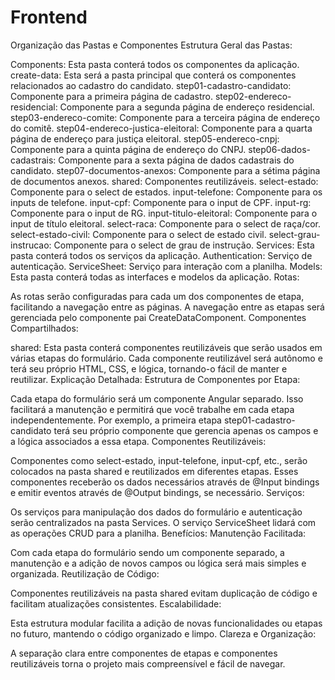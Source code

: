 # Frontend

<!-- adm@sitesdigitais.com -->
Organização das Pastas e Componentes
Estrutura Geral das Pastas:

Components: Esta pasta conterá todos os componentes da aplicação.
create-data: Esta será a pasta principal que conterá os componentes relacionados ao cadastro do candidato.
step01-cadastro-candidato: Componente para a primeira página de cadastro.
step02-endereco-residencial: Componente para a segunda página de endereço residencial.
step03-endereco-comite: Componente para a terceira página de endereço do comitê.
step04-endereco-justica-eleitoral: Componente para a quarta página de endereço para justiça eleitoral.
step05-endereco-cnpj: Componente para a quinta página de endereço do CNPJ.
step06-dados-cadastrais: Componente para a sexta página de dados cadastrais do candidato.
step07-documentos-anexos: Componente para a sétima página de documentos anexos.
shared: Componentes reutilizáveis.
select-estado: Componente para o select de estados.
input-telefone: Componente para os inputs de telefone.
input-cpf: Componente para o input de CPF.
input-rg: Componente para o input de RG.
input-titulo-eleitoral: Componente para o input de título eleitoral.
select-raca: Componente para o select de raça/cor.
select-estado-civil: Componente para o select de estado civil.
select-grau-instrucao: Componente para o select de grau de instrução.
Services: Esta pasta conterá todos os serviços da aplicação.
Authentication: Serviço de autenticação.
ServiceSheet: Serviço para interação com a planilha.
Models: Esta pasta conterá todas as interfaces e modelos da aplicação.
Rotas:

As rotas serão configuradas para cada um dos componentes de etapa, facilitando a navegação entre as páginas.
A navegação entre as etapas será gerenciada pelo componente pai CreateDataComponent.
Componentes Compartilhados:

shared: Esta pasta conterá componentes reutilizáveis que serão usados em várias etapas do formulário.
Cada componente reutilizável será autônomo e terá seu próprio HTML, CSS, e lógica, tornando-o fácil de manter e reutilizar.
Explicação Detalhada:
Estrutura de Componentes por Etapa:

Cada etapa do formulário será um componente Angular separado. Isso facilitará a manutenção e permitirá que você trabalhe em cada etapa independentemente.
Por exemplo, a primeira etapa step01-cadastro-candidato terá seu próprio componente que gerencia apenas os campos e a lógica associados a essa etapa.
Componentes Reutilizáveis:

Componentes como select-estado, input-telefone, input-cpf, etc., serão colocados na pasta shared e reutilizados em diferentes etapas.
Esses componentes receberão os dados necessários através de @Input bindings e emitir eventos através de @Output bindings, se necessário.
Serviços:

Os serviços para manipulação dos dados do formulário e autenticação serão centralizados na pasta Services.
O serviço ServiceSheet lidará com as operações CRUD para a planilha.
Benefícios:
Manutenção Facilitada:

Com cada etapa do formulário sendo um componente separado, a manutenção e a adição de novos campos ou lógica será mais simples e organizada.
Reutilização de Código:

Componentes reutilizáveis na pasta shared evitam duplicação de código e facilitam atualizações consistentes.
Escalabilidade:

Esta estrutura modular facilita a adição de novas funcionalidades ou etapas no futuro, mantendo o código organizado e limpo.
Clareza e Organização:

A separação clara entre componentes de etapas e componentes reutilizáveis torna o projeto mais compreensível e fácil de navegar.
